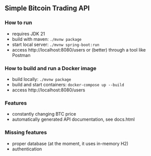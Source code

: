 ## Simple Bitcoin Trading API

### How to run

* requires JDK 21
* build with maven: `./mvnw package`
* start local server: `./mvnw spring-boot:run`
* access http://localhost:8080/users or (better) through a tool like Postman

### How to build and run a Docker image

* build locally: `./mvnw package`
* build and start containers: `docker-compose up --build`
* access http://localhost:8080/users

### Features

* constantly changing BTC price
* automatically generated API documentation, see docs.html

### Missing features

* proper database (at the moment, it uses in-memory H2)
* authentication
